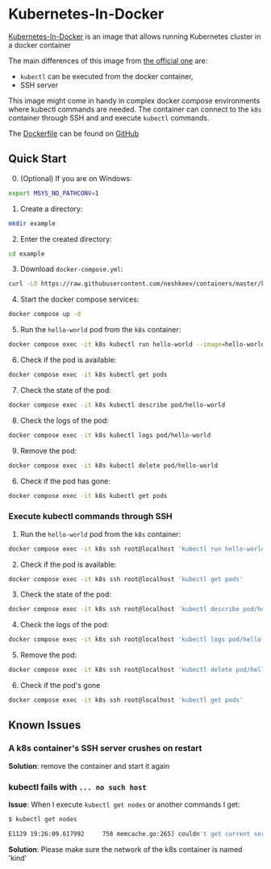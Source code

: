 # Kubernetes-In-Docker

[Kubernetes-In-Docker](https://hub.docker.com/r/kindest/node) is an image that allows running Kubernetes cluster in a docker container

The main differences of this image from [the official one](https://hub.docker.com/r/kindest/node) are:

- `kubectl` can be executed from the docker container,
- SSH server

This image might come in handy in complex docker compose environments where kubectl commands are needed. The container can connect to the `k8s` container through SSH and and execute `kubectl` commands.

The [Dockerfile](https://github.com/neshkeev/containers/blob/master/k8s/Dockerfile) can be found on [GitHub](https://github.com/neshkeev/containers/blob/master/k8s)

## Quick Start

0. (Optional) If you are on Windows:
```bash
export MSYS_NO_PATHCONV=1
```
1. Create a directory:
```bash
mkdir example
```
2. Enter the created directory:
```bash
cd example
```
3. Download `docker-compose.yml`:
```bash
curl -LO https://raw.githubusercontent.com/neshkeev/containers/master/k8s/example/docker-compose.yml
```
4. Start the docker compose services:
```bash
docker compose up -d
```
5. Run the `hello-world` pod from the `k8s` container:
```bash
docker compose exec -it k8s kubectl run hello-world --image=hello-world --image-pull-policy=Always
```
6. Check if the pod is available:
```bash
docker compose exec -it k8s kubectl get pods
```
7. Check the state of the pod:
```bash
docker compose exec -it k8s kubectl describe pod/hello-world
```
8. Check the logs of the pod:
```bash
docker compose exec -it k8s kubectl logs pod/hello-world
```
9. Remove the pod:
```bash
docker compose exec -it k8s kubectl delete pod/hello-world
```
6. Check if the pod has gone:
```bash
docker compose exec -it k8s kubectl get pods
```

### Execute kubectl commands through SSH

1. Run the `hello-world` pod from the `k8s` container:
```bash
docker compose exec -it k8s ssh root@localhost 'kubectl run hello-world --image=hello-world --image-pull-policy=Always'
```
2. Check if the pod is available:
```bash
docker compose exec -it k8s ssh root@localhost 'kubectl get pods'
```
3. Check the state of the pod:
```bash
docker compose exec -it k8s ssh root@localhost 'kubectl describe pod/hello-world'
```
4. Check the logs of the pod:
```bash
docker compose exec -it k8s ssh root@localhost 'kubectl logs pod/hello-world'
```
5. Remove the pod:
```bash
docker compose exec -it k8s ssh root@localhost 'kubectl delete pod/hello-world'
```
6. Check if the pod's gone
```bash
docker compose exec -it k8s ssh root@localhost 'kubectl get pods'
```

## Known Issues

### A k8s container's SSH server crushes on restart

**Solution**: remove the container and start it again

### kubectl fails with `... no such host`

**Issue**: When I execute `kubectl get nodes` or another commands I get:
```bash
$ kubectl get nodes

E1129 19:26:09.617992     758 memcache.go:265] couldn't get current server API group list: Get "https://kind-control-plane:6443/api?timeout=32s": dial tcp: lookup kind-control-plane on 127.0.0.11:53: no such host
```

**Solution**: Please make sure the network of the k8s container is named 'kind'
